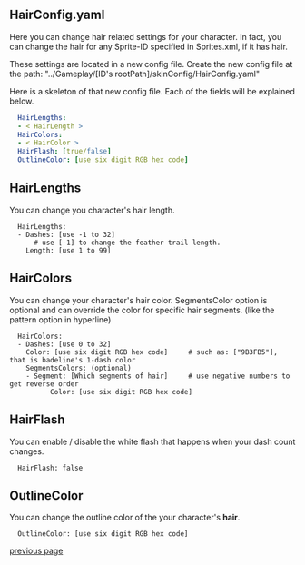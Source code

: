 
HairConfig.yaml
-----------------------------------
Here you can change hair related settings for your character.
In fact, you can change the hair for any Sprite-ID specified in Sprites.xml, if it has hair.

These settings are located in a new config file. Create the new config file at the path: "../Gameplay/[ID's rootPath]/skinConfig/HairConfig.yaml"

Here is a skeleton of that new config file. 
Each of the fields will be explained below.
```yaml
  HairLengths:
  - < HairLength >
  HairColors:
  - < HairColor >
  HairFlash: [true/false]
  OutlineColor: [use six digit RGB hex code]
```

HairLengths
-----------------------------------
You can change you character's hair length.
```
  HairLengths:
  - Dashes: [use -1 to 32]     
      # use [-1] to change the feather trail length.
    Length: [use 1 to 99]
```

HairColors
-----------------------------------
You can change your character's hair color. SegmentsColor option is optional and can override the color for specific hair segments. (like the pattern option in hyperline)
```
  HairColors:
  - Dashes: [use 0 to 32]
    Color: [use six digit RGB hex code]     # such as: ["9B3FB5"], that is badeline's 1-dash color
	SegmentsColors: (optional)
	- Segment: [Which segments of hair]     # use negative numbers to get reverse order
          Color: [use six digit RGB hex code]
```

HairFlash
-----------------------------------
You can enable / disable the white flash that happens when your dash count changes.
```
  HairFlash: false
```

OutlineColor
-----------------------------------
You can change the outline color of the your character's **hair**.
```
  OutlineColor: [use six digit RGB hex code]
```


[previous page](/docs/guide/README.md#more-miscellaneous)
